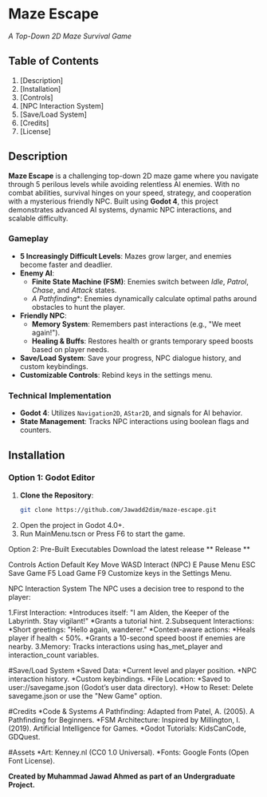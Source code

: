 # Maze Escape
*A Top-Down 2D Maze Survival Game*  

## Table of Contents  
1. [Description] 
2. [Installation]
3. [Controls] 
4. [NPC Interaction System]
5. [Save/Load System] 
6. [Credits]
7. [License]

## Description  
**Maze Escape** is a challenging top-down 2D maze game where you navigate through 5 perilous levels while avoiding relentless AI enemies. With no combat abilities, survival hinges on your speed, strategy, and cooperation with a mysterious friendly NPC. Built using **Godot 4**, this project demonstrates advanced AI systems, dynamic NPC interactions, and scalable difficulty.  

### Gameplay  
- **5 Increasingly Difficult Levels**: Mazes grow larger, and enemies become faster and deadlier.  
- **Enemy AI**:  
  - **Finite State Machine (FSM)**: Enemies switch between *Idle*, *Patrol*, *Chase*, and *Attack* states.  
  - **A* Pathfinding**: Enemies dynamically calculate optimal paths around obstacles to hunt the player.  
- **Friendly NPC**:  
  - **Memory System**: Remembers past interactions (e.g., "We meet again!").  
  - **Healing & Buffs**: Restores health or grants temporary speed boosts based on player needs.  
- **Save/Load System**: Save your progress, NPC dialogue history, and custom keybindings.  
- **Customizable Controls**: Rebind keys in the settings menu.  

### Technical Implementation  
- **Godot 4**: Utilizes `Navigation2D`, `AStar2D`, and signals for AI behavior.  
- **State Management**: Tracks NPC interactions using boolean flags and counters.  


## Installation  
### Option 1: Godot Editor  
1. **Clone the Repository**:  
   ```bash  
   git clone https://github.com/Jawadd2dim/maze-escape.git
2. Open the project in Godot 4.0+.
3. Run MainMenu.tscn or Press F6 to start the game.

Option 2: Pre-Built Executables
Download the latest release
** Release **


Controls
Action                	Default Key
Move                      	WASD
Interact  (NPC)             	E
Pause Menu	                 ESC
Save Game	                    F5
Load Game                   	F9
Customize keys in the Settings Menu.


NPC Interaction System
The NPC uses a decision tree to respond to the player:

1.First Interaction:
    *Introduces itself: "I am Alden, the Keeper of the Labyrinth. Stay vigilant!"
    *Grants a tutorial hint.
2.Subsequent Interactions:
    *Short greetings: "Hello again, wanderer."
    *Context-aware actions:
        *Heals player if health < 50%.
        *Grants a 10-second speed boost if enemies are nearby.
3.Memory: Tracks interactions using has_met_player and interaction_count variables.


#Save/Load System
  *Saved Data:
  *Current level and player position.
  *NPC interaction history.
  *Custom keybindings.
  *File Location:
  *Saved to user://savegame.json (Godot’s user data directory).
  *How to Reset: Delete savegame.json or use the "New Game" option.




#Credits
*Code & Systems
*A* Pathfinding: Adapted from Patel, A. (2005). A Pathfinding for Beginners.
*FSM Architecture: Inspired by Millington, I. (2019). Artificial Intelligence for Games.
*Godot Tutorials: KidsCanCode, GDQuest.

#Assets
*Art: Kenney.nl (CC0 1.0 Universal).
*Fonts: Google Fonts (Open Font License).






**Created by Muhammad Jawad Ahmed as part of an Undergraduate Project.**

